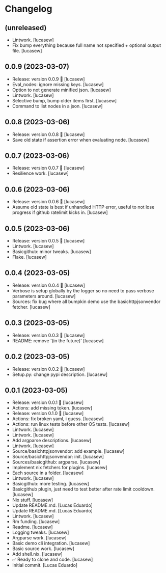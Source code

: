 Changelog
=========


(unreleased)
------------
- Lintwork. [lucasew]
- Fix bump everything because full name not specified + optional output
  file. [lucasew]


0.0.9 (2023-03-07)
------------------
- Release: version 0.0.9 🚀 [lucasew]
- Eval_nodes: ignore missing keys. [lucasew]
- Option to not generate minified json. [lucasew]
- Lintwork. [lucasew]
- Selective bump, bump older items first. [lucasew]
- Command to list nodes in a json. [lucasew]


0.0.8 (2023-03-06)
------------------
- Release: version 0.0.8 🚀 [lucasew]
- Save old state if assertion error when evaluating node. [lucasew]


0.0.7 (2023-03-06)
------------------
- Release: version 0.0.7 🚀 [lucasew]
- Resilience work. [lucasew]


0.0.6 (2023-03-06)
------------------
- Release: version 0.0.6 🚀 [lucasew]
- Assume old state is best if unhandled HTTP error, useful to not lose
  progress if github ratelimit kicks in. [lucasew]


0.0.5 (2023-03-06)
------------------
- Release: version 0.0.5 🚀 [lucasew]
- Lintwork. [lucasew]
- Basicgithub: minor tweaks. [lucasew]
- Flake. [lucasew]


0.0.4 (2023-03-05)
------------------
- Release: version 0.0.4 🚀 [lucasew]
- Verbose is setup globally by the logger so no need to pass verbose
  parameters around. [lucasew]
- Sources: fix bug where all bumpkin demo use the basichttpjsonvendor
  fetcher. [lucasew]


0.0.3 (2023-03-05)
------------------
- Release: version 0.0.3 🚀 [lucasew]
- README: remove '(in the future)' [lucasew]


0.0.2 (2023-03-05)
------------------
- Release: version 0.0.2 🚀 [lucasew]
- Setup.py: change pypi description. [lucasew]


0.0.1 (2023-03-05)
------------------
- Release: version 0.0.1 🚀 [lucasew]
- Actions: add missing token. [lucasew]
- Release: version 0.1.0 🚀 [lucasew]
- Actions: fix broken yaml, i guess. [lucasew]
- Actions: run linux tests before other OS tests. [lucasew]
- Lintwork. [lucasew]
- Lintwork. [lucasew]
- Add argparse descriptions. [lucasew]
- Lintwork. [lucasew]
- Source/basichttpjsonvendor: add example. [lucasew]
- Source/basichttpjsonvendor: init. [lucasew]
- Sources/basicgithub: argparse. [lucasew]
- Implement nix fetchers for plugins. [lucasew]
- Each source in a folder. [lucasew]
- Lintwork. [lucasew]
- Basicgithub: more testing. [lucasew]
- Basicgithub plugin, just need to test better after rate limit
  cooldown. [lucasew]
- Nix stuff. [lucasew]
- Update README.md. [Lucas Eduardo]
- Update README.md. [Lucas Eduardo]
- Lintwork. [lucasew]
- Rm funding. [lucasew]
- Readme. [lucasew]
- Logging tweaks. [lucasew]
- Argparse work. [lucasew]
- Basic demo cli integration. [lucasew]
- Basic source work. [lucasew]
- Add shell.nix. [lucasew]
- ✅ Ready to clone and code. [lucasew]
- Initial commit. [Lucas Eduardo]


